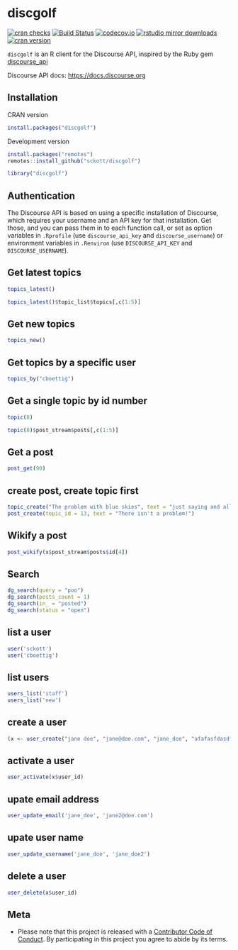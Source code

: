discgolf
========



[![cran checks](https://cranchecks.info/badges/worst/discgolf)](https://cranchecks.info/pkgs/discgolf)
[![Build Status](https://travis-ci.org/sckott/discgolf.svg)](https://travis-ci.org/sckott/discgolf)
[![codecov.io](https://codecov.io/github/sckott/discgolf/coverage.svg?branch=master)](https://codecov.io/github/sckott/discgolf?branch=master)
[![rstudio mirror downloads](https://cranlogs.r-pkg.org/badges/discgolf?color=FAB657)](https://github.com/metacran/cranlogs.app)
[![cran version](https://www.r-pkg.org/badges/version/discgolf)](https://cran.r-project.org/package=discgolf)

`discgolf` is an R client for the Discourse API, inspired by the Ruby gem [discourse_api](https://github.com/discourse/discourse_api)

Discourse API docs: <https://docs.discourse.org>

## Installation

CRAN version


```r
install.packages("discgolf")
```

Development version


```r
install.packages("remotes")
remotes::install_github("sckott/discgolf")
```


```r
library("discgolf")
```

## Authentication

The Discourse API is based on using a specific installation of Discourse, which requires your username and an API key for that installation. Get those, and you can pass them in to each function call, or set as option variables in `.Rprofile` (use `discourse_api_key` and `discourse_username`) or environment variables in `.Renviron` (use `DISCOURSE_API_KEY` and `DISCOURSE_USERNAME`).

## Get latest topics


```r
topics_latest()
```


```r
topics_latest()$topic_list$topics[,c(1:5)]
```

## Get new topics


```r
topics_new()
```

## Get topics by a specific user


```r
topics_by("cboettig")
```

## Get a single topic by id number


```r
topic(8)
```


```r
topic(8)$post_stream$posts[,c(1:5)]
```

## Get a post


```r
post_get(90)
```

## create post, create topic first


```r
topic_create("The problem with blue skies", text = "just saying and all that")
post_create(topic_id = 13, text = "There isn't a problem!")
```

## Wikify a post


```r
post_wikify(x$post_stream$posts$id[4])
```

## Search


```r
dg_search(query = "poo")
dg_search(posts_count = 1)
dg_search(in_ = "posted")
dg_search(status = "open")
```

## list a user


```r
user('sckott')
user('cboettig')
```

## list users


```r
users_list('staff')
users_list('new')
```

## create a user


```r
(x <- user_create("jane doe", "jane@doe.com", "jane_doe", "afafasfdasdf"))
```

## activate a user


```r
user_activate(x$user_id)
```

## upate email address


```r
user_update_email('jane_doe', 'jane2@doe.com')
```

## upate user name


```r
user_update_username('jane_doe', 'jane_doe2')
```

## delete a user


```r
user_delete(x$user_id)
```

## Meta

* Please note that this project is released with a [Contributor Code of Conduct](CODE_OF_CONDUCT.md). By participating in this project you agree to abide by its terms.
